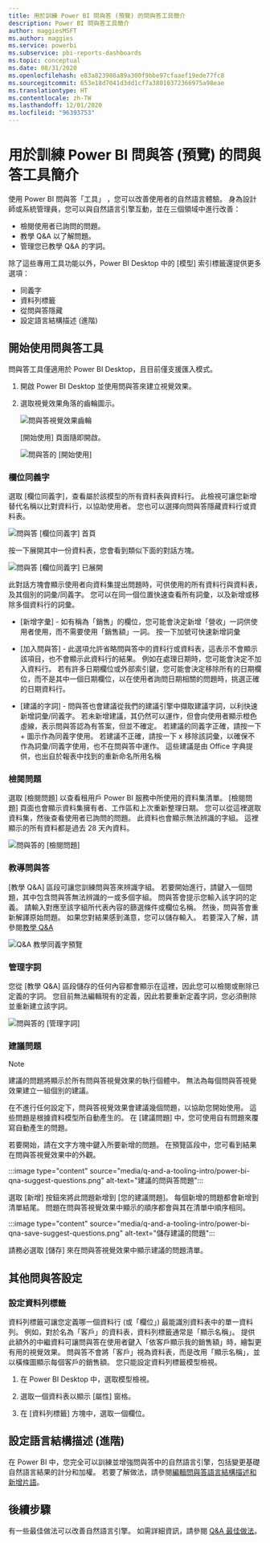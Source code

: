 ```yaml
---
title: 用於訓練 Power BI 問與答 (預覽) 的問與答工具簡介
description: Power BI 問與答工具簡介
author: maggiesMSFT
ms.author: maggies
ms.service: powerbi
ms.subservice: pbi-reports-dashboards
ms.topic: conceptual
ms.date: 08/31/2020
ms.openlocfilehash: e83a823908a89a300f9bbe97cfaaef19ede77fc8
ms.sourcegitcommit: 653e18d7041d3dd1cf7a38010372366975a98eae
ms.translationtype: HT
ms.contentlocale: zh-TW
ms.lasthandoff: 12/01/2020
ms.locfileid: "96393753"
---
```

# <a name="intro-to-qa-tooling-to-train-power-bi-qa-preview"></a>用於訓練 Power BI 問與答 (預覽) 的問與答工具簡介

使用 Power BI 問與答「工具」  ，您可以改善使用者的自然語言體驗。 身為設計師或系統管理員，您可以與自然語言引擎互動，並在三個領域中進行改善： 

- 檢閱使用者已詢問的問題。
- 教學 Q&A 以了解問題。
- 管理您已教學 Q&A 的字詞。

除了這些專用工具功能以外，Power BI Desktop 中的 [模型]  索引標籤還提供更多選項：  

- 同義字
- 資料列標籤
- 從問與答隱藏
- 設定語言結構描述 (進階)

## <a name="get-started-with-qa-tooling"></a>開始使用問與答工具

問與答工具僅適用於 Power BI Desktop，且目前僅支援匯入模式。

1. 開啟 Power BI Desktop 並使用問與答來建立視覺效果。 
2. 選取視覺效果角落的齒輪圖示。 

    ![問與答視覺效果齒輪](media/q-and-a-tooling-intro/qna-visual-gear.png)

    [開始使用] 頁面隨即開啟。  

    ![問與答的 [開始使用]](media/q-and-a-tooling-intro/qna-tooling-dialog.png)

### <a name="field-synonyms"></a>欄位同義字

選取 [欄位同義字]，查看屬於該模型的所有資料表與資料行。 此檢視可讓您新增替代名稱以比對資料行，以協助使用者。 您也可以選擇向問與答隱藏資料行或資料表。

![問與答 [欄位同義字] 首頁](media/q-and-a-tooling-intro/qna-tooling-field-synonyms-home.png)

按一下展開其中一份資料表，您會看到類似下面的對話方塊。

![問與答 [欄位同義字] 已展開](media/q-and-a-tooling-intro/qna-tooling-field-synonyms-expanded.png)

此對話方塊會顯示使用者向資料集提出問題時，可供使用的所有資料行與資料表，及其個別的詞彙/同義字。 您可以在同一個位置快速查看所有詞彙，以及新增或移除多個資料行的詞彙。 

- [新增字彙] - 如有稱為「銷售」的欄位，您可能會決定新增「營收」一詞供使用者使用，而不需要使用「銷售額」一詞。 按一下加號可快速新增詞彙

- [加入問與答] - 此選項允許省略問與答中的資料行或資料表，這表示不會顯示該項目，也不會顯示此資料行的結果。 例如在處理日期時，您可能會決定不加入資料行。 若有許多日期欄位或外部索引鍵，您可能會決定移除所有的日期欄位，而不是其中一個日期欄位，以在使用者詢問日期相關的問題時，挑選正確的日期資料行。

- [建議的字詞] - 問與答也會建議從我們的建議引擎中擷取建議字詞，以利快速新增詞彙/同義字。 若未新增建議，其仍然可以運作，但會向使用者顯示橙色虛線，表示問與答認為有答案，但並不確定。 若建議的同義字正確，請按一下 + 圖示作為同義字使用。 若建議不正確，請按一下 x 移除該詞彙，以確保不作為詞彙/同義字使用，也不在問與答中運作。 這些建議是由 Office 字典提供，也出自於報表中找到的重新命名所用名稱

### <a name="review-questions"></a>檢閱問題

選取 [檢閱問題] 以查看租用戶 Power BI 服務中所使用的資料集清單。 [檢閱問題] 頁面也會顯示資料集擁有者、工作區和上次重新整理日期。 您可以從這裡選取資料集，然後查看使用者已詢問的問題。 此資料也會顯示無法辨識的字組。 這裡顯示的所有資料都是過去 28 天內資料。

![問與答的 [檢閱問題]](media/q-and-a-tooling-intro/qna-tooling-review-questions.png)

### <a name="teach-qa"></a>教導問與答

[教學 Q&A] 區段可讓您訓練問與答來辨識字組。 若要開始進行，請鍵入一個問題，其中包含問與答無法辨識的一或多個字組。 問與答會提示您輸入該字詞的定義。 請輸入對應至該字組所代表內容的篩選條件或欄位名稱。 然後，問與答會重新解譯原始問題。 如果您對結果感到滿意，您可以儲存輸入。 若要深入了解，請參閱[教學 Q&A](q-and-a-tooling-teach-q-and-a.md)

![Q&A 教學同義字預覽](media/q-and-a-tooling-intro/qna-tooling-teach-fixpreview.png)

### <a name="manage-terms"></a>管理字詞

您從 [教學 Q&A] 區段儲存的任何內容都會顯示在這裡，因此您可以檢閱或刪除已定義的字詞。 您目前無法編輯現有的定義，因此若要重新定義字詞，您必須刪除並重新建立該字詞。

![問與答的 [管理字詞]](media/q-and-a-tooling-intro/qna-manage-terms.png)

### <a name="suggest-questions"></a>建議問題

> [!NOTE]
> 建議的問題將顯示於所有問與答視覺效果的執行個體中。 無法為每個問與答視覺效果建立一組個別的建議。
> 
> 

在不進行任何設定下，問與答視覺效果會建議幾個問題，以協助您開始使用。 這些問題是根據資料模型所自動產生的。 在 [建議問題] 中，您可使用自有問題來覆寫自動產生的問題。

若要開始，請在文字方塊中鍵入所要新增的問題。 在預覽區段中，您可看到結果在問與答視覺效果中的外觀。 

:::image type="content" source="media/q-and-a-tooling-intro/power-bi-qna-suggest-questions.png" alt-text="建議的問與答問題":::
 
選取 [新增] 按鈕來將此問題新增到 [您的建議問題]。 每個新增的問題都會新增到清單結尾。 問題在問與答視覺效果中顯示的順序都會與其在清單中順序相同。 

:::image type="content" source="media/q-and-a-tooling-intro/power-bi-qna-save-suggest-questions.png" alt-text="儲存建議的問題":::
 
請務必選取 [儲存] 來在問與答視覺效果中顯示建議的問題清單。 

## <a name="other-qa-settings"></a>其他問與答設定

### <a name="set-a-row-label"></a>設定資料列標籤

資料列標籤可讓您定義哪一個資料行 (或「欄位」) 最能識別資料表中的單一資料列。 例如，對於名為「客戶」的資料表，資料列標籤通常是「顯示名稱」。 提供此額外的中繼資料可讓問與答在使用者鍵入「依客戶顯示我的銷售額」時，繪製更有用的視覺效果。 問與答不會將「客戶」視為資料表，而是改用「顯示名稱」，並以橫條圖顯示每個客戶的銷售額。 您只能設定資料列標籤模型檢視。 

1. 在 Power BI Desktop 中，選取模型檢視。

2. 選取一個資料表以顯示 [屬性] 窗格。

3. 在 [資料列標籤] 方塊中，選取一個欄位。

## <a name="configure-the-linguistic-schema-advanced"></a>設定語言結構描述 (進階)

在 Power BI 中，您完全可以訓練並增強問與答中的自然語言引擎，包括變更基礎自然語言結果的計分和加權。 若要了解做法，請參閱[編輯問與答語言結構描述和新增片語](q-and-a-tooling-advanced.md)。

## <a name="next-steps"></a>後續步驟

有一些最佳做法可以改善自然語言引擎。 如需詳細資訊，請參閱 [Q&A 最佳做法](q-and-a-best-practices.md)。
